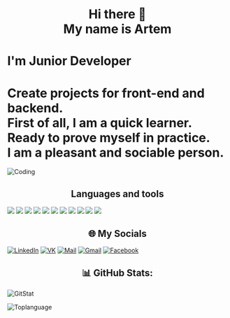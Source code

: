 <div>
  <h1 align="center">Hi there 🙌 <br> My name is Artem </h1>  
  <h1 align="left">I'm Junior Developer</h1>
  <h1 align="left">
Create projects for front-end and backend. <br> 
First of all, I am a quick learner. <br> 
Ready to prove myself in practice. <br> 
I am a pleasant and sociable person. <br>  
</h1>
</div>
<img align="center" alt="Coding"  src="https://user-images.githubusercontent.com/95905757/192964845-c3ff5c55-b6ab-4218-9261-ad669c8854aa.gif">
<div>
<h2 align="center">
  Languages and tools
</h2>
  <img src = "https://img.shields.io/static/v1?label&message=JavaScript&color=black&style=for-the-badge&logo=javascript">
  <img src = "https://img.shields.io/static/v1?label&message=C%23&color=black&style=for-the-badge">
  <img src = "https://img.shields.io/static/v1?label&message=HTML&color=black&style=for-the-badge&logo=html5">
  <img src = "  https://img.shields.io/static/v1?label&message=CSS&color=black&style=for-the-badge&logo=css3">
  <img src = "https://img.shields.io/static/v1?label&message=React&color=black&style=for-the-badge&logo=react">
    <img src = "https://img.shields.io/static/v1?label&message=Redux&color=black&style=for-the-badge&logo=redux">  <img src = "https://img.shields.io/static/v1?&label&message=SCSS,SASS&color=black&style=for-the-badge&logo=sass">  <img src = "https://img.shields.io/static/v1?label&message=BOOTSTRAP&color=black&style=for-the-badge&logo=bootstrap">
    <img src = "https://img.shields.io/static/v1?label&message=Node.JS&color=black&style=for-the-badge&logo=node.js">
    <img src = "https://img.shields.io/static/v1?label&message=ASP.net&color=black&style=for-the-badge&logo=.net">
    <img src = "https://img.shields.io/static/v1?label&message=typescript&color=black&style=for-the-badge&logo=typescript">
</div>

<h2 align="center">🌐 My Socials</h2> 

[![LinkedIn](https://img.shields.io/static/v1?label&message=LinkedIn&color=black&style=for-the-badge&logo=Linkedin)](https://www.linkedin.com/in/зеленок-артем-447b34243/) 
[![VK](https://img.shields.io/static/v1?label&message=VK&color=black&style=for-the-badge&logo=vk)](https://vk.com/a.zelenok444)
[![Mail](https://img.shields.io/static/v1?label&message=mail&color=black&style=for-the-badge&logo=mail.ru)](https://artem.zelenok.03@mail.ru)
[![Gmail](https://img.shields.io/static/v1?label&message=gmail&color=black&style=for-the-badge&logo=gmail)](https://artemzelenok60@gmail.com)
[![Facebook](https://img.shields.io/static/v1?label&message=Facebook&color=black&style=for-the-badge&logo=facebook)](https://www.facebook.com/profile.php?id=61550604784190)
 <h2 align="center">📊 GitHub Stats:</h2> 
 

![GitStat](https://github-readme-stats.vercel.app/api?username=ArtemZEL&theme=react&hide_border=false&include_all_commits=True&count_private=true)

![Toplanguage](https://github-readme-stats.vercel.app/api/top-langs/?username=ArtemZEL&theme=react&hide_border=false&include_all_commits=True&count_private=true&layout=compact)
